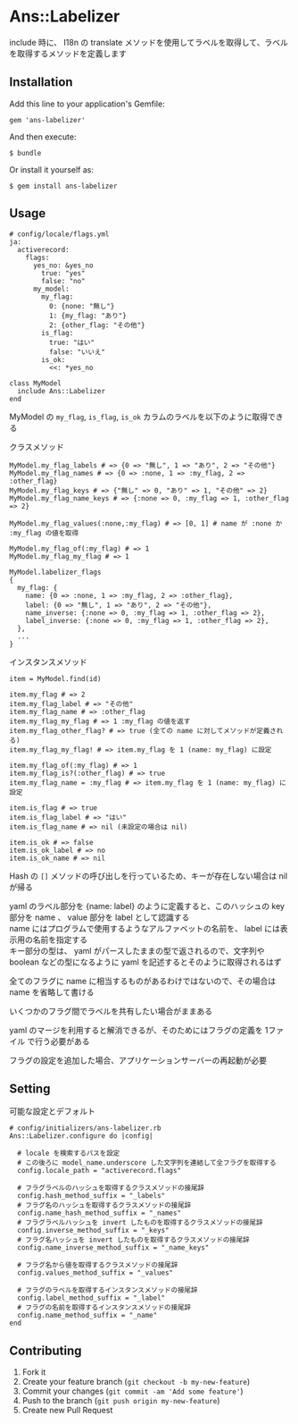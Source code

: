 # Ans::Labelizer

include 時に、 I18n の translate メソッドを使用してラベルを取得して、ラベルを取得するメソッドを定義します

## Installation

Add this line to your application's Gemfile:

    gem 'ans-labelizer'

And then execute:

    $ bundle

Or install it yourself as:

    $ gem install ans-labelizer

## Usage

    # config/locale/flags.yml
    ja:
      activerecord:
        flags:
          yes_no: &yes_no
            true: "yes"
            false: "no"
          my_model:
            my_flag:
              0: {none: "無し"}
              1: {my_flag: "あり"}
              2: {other_flag: "その他"}
            is_flag:
              true: "はい"
              false: "いいえ"
            is_ok:
              <<: *yes_no

    class MyModel
      include Ans::Labelizer
    end

MyModel の `my_flag`, `is_flag`, `is_ok` カラムのラベルを以下のように取得できる

クラスメソッド

    MyModel.my_flag_labels # => {0 => "無し", 1 => "あり", 2 => "その他"}
    MyModel.my_flag_names # => {0 => :none, 1 => :my_flag, 2 => :other_flag}
    MyModel.my_flag_keys # => {"無し" => 0, "あり" => 1, "その他" => 2}
    MyModel.my_flag_name_keys # => {:none => 0, :my_flag => 1, :other_flag => 2}

    MyModel.my_flag_values(:none,:my_flag) # => [0, 1] # name が :none か :my_flag の値を取得

    MyModel.my_flag_of(:my_flag) # => 1
    MyModel.my_flag_my_flag # => 1

    MyModel.labelizer_flags
    {
      my_flag: {
        name: {0 => :none, 1 => :my_flag, 2 => :other_flag},
        label: {0 => "無し", 1 => "あり", 2 => "その他"},
        name_inverse: {:none => 0, :my_flag => 1, :other_flag => 2},
        label_inverse: {:none => 0, :my_flag => 1, :other_flag => 2},
      },
      ...
    }

インスタンスメソッド

    item = MyModel.find(id)

    item.my_flag # => 2
    item.my_flag_label # => "その他"
    item.my_flag_name # => :other_flag
    item.my_flag_my_flag # => 1 :my_flag の値を返す
    item.my_flag_other_flag? # => true (全ての name に対してメソッドが定義される)
    item.my_flag_my_flag! # => item.my_flag を 1 (name: my_flag) に設定

    item.my_flag_of(:my_flag) # => 1
    item.my_flag_is?(:other_flag) # => true
    item.my_flag_name = :my_flag # => item.my_flag を 1 (name: my_flag) に設定

    item.is_flag # => true
    item.is_flag_label # => "はい"
    item.is_flag_name # => nil (未設定の場合は nil)

    item.is_ok # => false
    item.is_ok_label # => no
    item.is_ok_name # => nil

Hash の `[]` メソッドの呼び出しを行っているため、キーが存在しない場合は nil が帰る

yaml のラベル部分を {name: label} のように定義すると、このハッシュの key 部分を name 、 value 部分を label として認識する  
name にはプログラムで使用するようなアルファベットの名前を、 label には表示用の名前を指定する  
キー部分の型は、 yaml がパースしたままの型で返されるので、文字列や boolean などの型になるように yaml を記述するとそのように取得されるはず

全てのフラグに name に相当するものがあるわけではないので、その場合は name を省略して書ける

いくつかのフラグ間でラベルを共有したい場合がままある

yaml のマージを利用すると解消できるが、そのためにはフラグの定義を 1ファイル で行う必要がある

フラグの設定を追加した場合、アプリケーションサーバーの再起動が必要

## Setting

可能な設定とデフォルト

    # config/initializers/ans-labelizer.rb
    Ans::Labelizer.configure do |config|

      # locale を検索するパスを設定
      # この後ろに model_name.underscore した文字列を連結して全フラグを取得する
      config.locale_path = "activerecord.flags"

      # フラグラベルのハッシュを取得するクラスメソッドの接尾辞
      config.hash_method_suffix = "_labels"
      # フラグ名のハッシュを取得するクラスメソッドの接尾辞
      config.name_hash_method_suffix = "_names"
      # フラグラベルハッシュを invert したものを取得するクラスメソッドの接尾辞
      config.inverse_method_suffix = "_keys"
      # フラグ名ハッシュを invert したものを取得するクラスメソッドの接尾辞
      config.name_inverse_method_suffix = "_name_keys"

      # フラグ名から値を取得するクラスメソッドの接尾辞
      config.values_method_suffix = "_values"

      # フラグのラベルを取得するインスタンスメソッドの接尾辞
      config.label_method_suffix = "_label"
      # フラグの名前を取得するインスタンスメソッドの接尾辞
      config.name_method_suffix = "_name"
    end

## Contributing

1. Fork it
2. Create your feature branch (`git checkout -b my-new-feature`)
3. Commit your changes (`git commit -am 'Add some feature'`)
4. Push to the branch (`git push origin my-new-feature`)
5. Create new Pull Request
